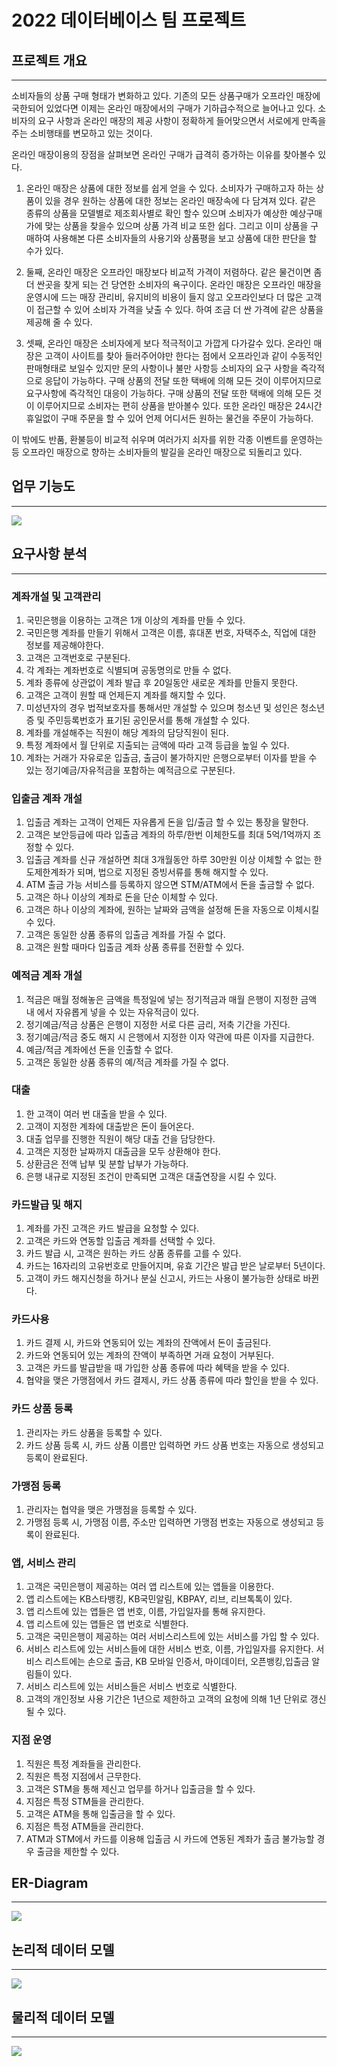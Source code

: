 # 2022 데이터베이스 팀 프로젝트

## 프로젝트 개요
---
소비자들의 상품 구매 형태가 변화하고 있다. 기존의 모든 상품구매가 오프라인 매장에
국한되어 있었다면 이제는 온라인 매장에서의 구매가 기하급수적으로 늘어나고 있다. 
 소비자의 요구 사항과 온라인 매장의 제공 사항이 정확하게 들어맞으면서 서로에게
만족을 주는 소비행태를 변모하고 있는 것이다.

 온라인 매장이용의 장점을 살펴보면 온라인 구매가 급격히 증가하는 이유를 찾아볼수 있다.

1.  온라인 매장은 상품에 대한 정보를 쉽게 얻을 수 있다. 소비자가 구매하고자
하는 상품이 있을 경우 원하는 상품에 대한 정보는 온라인 매장속에 다 담겨져 있다. 
같은 종류의 상품을 모델별로 제조회사별로 확인 할수 있으며 소비자가 예상한 예상구매가에 맞는 상품을 찾을수 있으며 상품 가격 비교 또한 쉽다. 그리고 이미 상품을 구매하여 사용해본 다른 소비자들의 사용기와 상품평을 보고 상품에 대한 판단을 할 수가 있다.

1. 둘째, 온라인 매장은 오프라인 매장보다 비교적 가격이 저렴하다. 같은 물건이면 좀더 싼곳을 찾게 되는 건 당연한 소비자의 욕구이다. 온라인 매장은 오프라인 매장을 운영시에 드는 매장 관리비, 유지비의 비용이 들지 않고 오프라인보다 더 많은 고객이 접근할 수 있어 소비자 가격을 낮출 수 있다. 하여 조금 더 싼 가격에 같은 상품을 제공해 줄 수 있다.

1. 셋째, 온라인 매장은 소비자에게 보다 적극적이고 가깝게 다가갈수 있다. 온라인 매장은 고객이 사이트를 찾아 들러주어야만 한다는 점에서 오프라인과 같이 수동적인 판매형태로 보일수 있지만 문의 사항이나 불만 사항등 소비자의 요구 사항을 즉각적으로 응답이 가능하다. 구매 상품의 전달 또한 택배에 의해 모든 것이 이루어지므로 요구사항에 즉각적인 대응이 가능하다. 구매 상품의 전달 또한 택배에 의해 모든 것이 이루어지므로 소비자는 편히 상품을 받아볼수 있다. 또한 온라인 매장은 24시간 휴일없이 구매 주문을
할 수 있어 언제 어디서든 원하는 물건을 주문이 가능하다.

이 밖에도 반품, 환불등이 비교적 쉬우며 여러가지 쇠자를 위한 각종 이벤트를 운영하는등 오프라인 매장으로 향하는 소비자들의 발길을 온라인 매장으로 되돌리고 있다.


## 업무 기능도
---
<img src="https://user-images.githubusercontent.com/88218891/203600150-c539ebaa-acc4-4ac6-9715-1f8271871dc3.png"/>


## 요구사항 분석
---
### 계좌개설 및 고객관리
1. 국민은행을 이용하는 고객은 1개 이상의 계좌를 만들 수 있다.  
1. 국민은행 계좌를 만들기 위해서 고객은 이름, 휴대폰 번호, 자택주소, 직업에 대한 정보를 제공해야한다.  
1. 고객은 고객번호로 구분된다.  
1. 각 계좌는 계좌번호로 식별되며 공동명의로 만들 수 없다.  
1. 계좌 종류에 상관없이 계좌 발급 후 20일동안 새로운 계좌를 만들지 못한다.  
1. 고객은 고객이 원할 때 언제든지 계좌를 해지할 수 있다.  
1. 미성년자의 경우 법적보호자를 통해서만 개설할 수 있으며 청소년 및 성인은 청소년증 및 주민등록번호가 표기된 공인문서를 통해 개설할 수 있다.  
1. 계좌를 개설해주는 직원이 해당 계좌의 담당직원이 된다.  
1. 특정 계좌에서 월 단위로 지출되는 금액에 따라 고객 등급을 높일 수 있다.  
1. 계좌는 거래가 자유로운 입출금, 출금이 불가하지만 은행으로부터 이자를 받을 수 있는 정기예금/자유적금을 포함하는 예적금으로 구분된다.  

### 입출금 계좌 개설
1. 입출금 계좌는 고객이 언제든 자유롭게 돈을 입/출금 할 수 있는 통장을 말한다.  
1. 고객은 보안등급에 따라 입출금 계좌의 하루/한번 이체한도를 최대 5억/1억까지 
    조정할 수 있다.  
1. 입출금 계좌를 신규 개설하면 최대 3개월동안 하루 30만원 이상 이체할 수 없는 한
도제한계좌가 되며, 법으로 지정된 증빙서류를 통해 해지할 수 있다.  
1. ATM 출금 가능 서비스를 등록하지 않으면 STM/ATM에서 돈을 출금할 수 없다.  
1. 고객은 하나 이상의 계좌로 돈을 단순 이체할 수 있다.  
1. 고객은 하나 이상의 계좌에, 원하는 날짜와 금액을 설정해 돈을 자동으로 이체시킬 수 있다.  
1. 고객은 동일한 상품 종류의 입출금 계좌를 가질 수 없다.  
1. 고객은 원할 때마다 입출금 계좌 상품 종류를 전환할 수 있다.

### 예적금 계좌 개설
1. 적금은 매월 정해놓은 금액을 특정일에 넣는 정기적금과 매월 은행이 지정한 금액 내
     에서 자유롭게 넣을 수 있는 자유적금이 있다.
1. 정기예금/적금 상품은 은행이 지정한 서로 다른 금리, 저축 기간을 가진다.
1. 정기예금/적금 중도 해지 시 은행에서 지정한 이자 약관에 따른 이자를 지급한다.
1. 예금/적금 계좌에선 돈을 인출할 수 없다.
1. 고객은 동일한 상품 종류의 예/적금 계좌를 가질 수 없다. 

### 대출
1. 한 고객이 여러 번 대출을 받을 수 있다.
1. 고객이 지정한 계좌에 대출받은 돈이 들어온다.
1. 대출 업무를 진행한 직원이 해당 대출 건을 담당한다.
1. 고객은 지정한 날짜까지 대출금을 모두 상환해야 한다.
1. 상환금은 전액 납부 및 분할 납부가 가능하다.
1. 은행 내규로 지정된 조건이 만족되면 고객은 대출연장을 시킬 수 있다.

### 카드발급 및 해지
1. 계좌를 가진 고객은 카드 발급을 요청할 수 있다.
1. 고객은 카드와 연동할 입출금 계좌를 선택할 수 있다.
1. 카드 발급 시, 고객은 원하는 카드 상품 종류를 고를 수 있다.
1. 카드는 16자리의 고유번호로 만들어지며, 유효 기간은 발급 받은 날로부터 5년이다.
1. 고객이 카드 해지신청을 하거나 분실 신고시, 카드는 사용이 불가능한 상태로 바뀐다.

### 카드사용
1. 카드 결제 시, 카드와 연동되어 있는 계좌의 잔액에서 돈이 출금된다.
1. 카드와 연동되어 있는 계좌의 잔액이 부족하면 거래 요청이 거부된다.
1. 고객은 카드를 발급받을 때 가입한 상품 종류에 따라 혜택을 받을 수 있다.
1. 협약을 맺은 가맹점에서 카드 결제시, 카드 상품 종류에 따라 할인을 받을 수 있다.

### 카드 상품 등록
1. 관리자는 카드 상품을 등록할 수 있다.
1. 카드 상품 등록 시, 카드 상품 이름만 입력하면 카드 상품 번호는 자동으로 생성되고 등록이 완료된다.

### 가맹점 등록
1. 관리자는 협약을 맺은 가맹점을 등록할 수 있다.
1. 가맹점 등록 시, 가맹점 이름, 주소만 입력하면 가맹점 번호는 자동으로 생성되고 등록이 완료된다.

### 앱, 서비스 관리
1. 고객은 국민은행이 제공하는 여러 앱 리스트에 있는 앱들을 이용한다.
1. 앱 리스트에는 KB스타뱅킹, KB국민알림, KBPAY, 리브, 리브톡톡이 있다.
1. 앱 리스트에 있는 앱들은 앱 번호, 이름, 가입일자를 통해 유지한다.
1. 앱 리스트에 있는 앱들은 앱 번호로 식별한다.
1. 고객은 국민은행이 제공하는 여러 서비스리스트에 있는 서비스를 가입 할 수 있다.
1. 서비스 리스트에 있는 서비스들에 대한 서비스 번호, 이름, 가입일자를 유지한다.
서비스 리스트에는 손으로 출금, KB 모바일 인증서, 마이데이터, 오픈뱅킹,입출금 알림들이 있다.
1. 서비스 리스트에 있는 서비스들은 서비스 번호로 식별한다.
1. 고객의 개인정보 사용 기간은 1년으로 제한하고 고객의 요청에 의해 1년 단위로 갱신 될 수 있다.

### 지점 운영
1. 직원은 특정 계좌들을 관리한다.
1. 직원은 특정 지점에서 근무한다.
1. 고객은 STM을 통해 제신고 업무를 하거나 입출금을 할 수 있다.
1. 지점은 특정 STM들을 관리한다.
1. 고객은 ATM을 통해 입출금을 할 수 있다.
1. 지점은 특정 ATM들을 관리한다.
1. ATM과 STM에서 카드를 이용해 입출금 시 카드에 연동된 계좌가 출금 불가능할 경우 출금을 제한할 수 있다.

## ER-Diagram
---
<img src="https://user-images.githubusercontent.com/88218891/203602298-e3537c59-cd09-4772-96da-7f44e621d225.png"/>

## 논리적 데이터 모델
---
<img src="https://user-images.githubusercontent.com/88218891/203602432-c433a017-b056-4fab-bc77-122c0a18df9c.png"/>

## 물리적 데이터 모델
---
<img src="https://user-images.githubusercontent.com/88218891/203602486-9b515ac3-f6a9-44d3-8036-2d9756a4dbcf.png"/>
